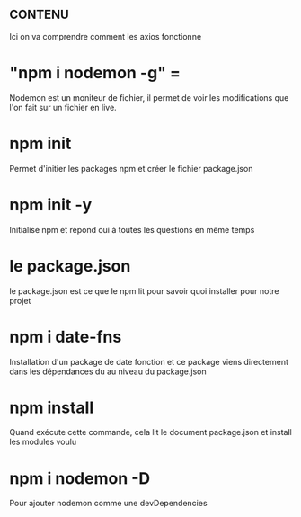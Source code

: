 ## CONTENU 
 
 Ici on va comprendre comment les axios fonctionne 
 
# "npm i nodemon -g" = 
 Nodemon est un moniteur de fichier, il permet de voir les modifications
 que l'on fait sur un fichier en live.

# npm init 
 Permet d'initier les packages npm et créer le fichier package.json

# npm init -y 
 Initialise npm et répond oui à toutes les questions en même temps

# le package.json
le package.json est ce que le npm lit pour savoir quoi installer pour notre projet 

#  npm i date-fns
 Installation d'un package de date fonction et ce package viens directement
 dans les dépendances du au niveau du package.json

# npm install 
 Quand exécute cette commande, cela lit le document package.json
 et install les modules voulu

#  npm i nodemon -D
 Pour ajouter nodemon comme une devDependencies